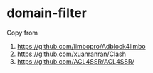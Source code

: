 # domain-filter


Copy from 

1. https://github.com/limbopro/Adblock4limbo
2. https://github.com/xuanranran/Clash
3. https://github.com/ACL4SSR/ACL4SSR/

